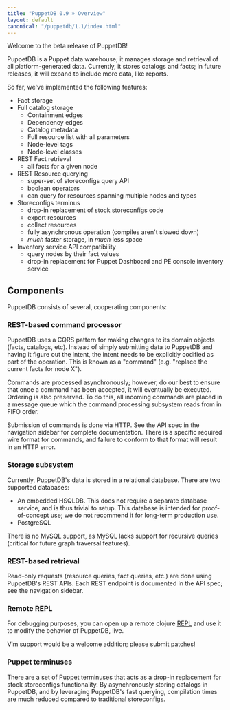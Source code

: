 ```yaml
---
title: "PuppetDB 0.9 » Overview"
layout: default
canonical: "/puppetdb/1.1/index.html"
---
```



Welcome to the beta release of PuppetDB!

PuppetDB is a Puppet data warehouse; it manages storage and retrieval
of all platform-generated data. Currently, it stores catalogs and facts; in future releases, it will expand to include more data, like reports. 

So far, we've implemented the following features:

* Fact storage
* Full catalog storage
  * Containment edges
  * Dependency edges
  * Catalog metadata
  * Full resource list with all parameters
  * Node-level tags
  * Node-level classes
* REST Fact retrieval
  * all facts for a given node
* REST Resource querying
  * super-set of storeconfigs query API
  * boolean operators
  * can query for resources spanning multiple nodes and types
* Storeconfigs terminus
  * drop-in replacement of stock storeconfigs code
  * export resources
  * collect resources
  * fully asynchronous operation (compiles aren't slowed down)
  * _much_ faster storage, in _much_ less space
* Inventory service API compatibility
  * query nodes by their fact values
  * drop-in replacement for Puppet Dashboard and PE console inventory service

## Components

PuppetDB consists of several, cooperating components:

### REST-based command processor

PuppetDB uses a CQRS pattern for making changes to its domain objects
(facts, catalogs, etc). Instead of simply submitting data to PuppetDB
and having it figure out the intent, the intent needs to be explicitly
codified as part of the operation. This is known as a "command"
(e.g. "replace the current facts for node X").

Commands are processed asynchronously; however, do our best
to ensure that once a command has been accepted, it will eventually be
executed. Ordering is also preserved. To do this, all incoming
commands are placed in a message queue which the command processing
subsystem reads from in FIFO order.

Submission of commands is done via HTTP. See the API spec in the navigation sidebar for complete documentation. There is a specific required wire format for commands, and
failure to conform to that format will result in an HTTP error.

### Storage subsystem

Currently, PuppetDB's data is stored in a relational database. There
are two supported databases:

* An embedded HSQLDB. This does not require a separate database
  service, and is thus trivial to setup. This database is intended for
  proof-of-concept use; we do not recommend it for long-term
  production use.
* PostgreSQL

There is no MySQL support, as MySQL lacks support for recursive queries
(critical for future graph traversal features).

### REST-based retrieval

Read-only requests (resource queries, fact queries, etc.) are done
using PuppetDB's REST APIs. Each REST endpoint is documented in the API spec; see the navigation sidebar.

### Remote REPL

For debugging purposes, you can open up a remote clojure
[REPL](http://en.wikipedia.org/wiki/Read%E2%80%93eval%E2%80%93print_loop)
and use it to modify the behavior of PuppetDB, live.

Vim support would be a welcome addition; please submit patches!

### Puppet terminuses

There are a set of Puppet terminuses that acts as a drop-in replacement for
stock storeconfigs functionality. By asynchronously storing catalogs
in PuppetDB, and by leveraging PuppetDB's fast querying, compilation
times are much reduced compared to traditional storeconfigs.
